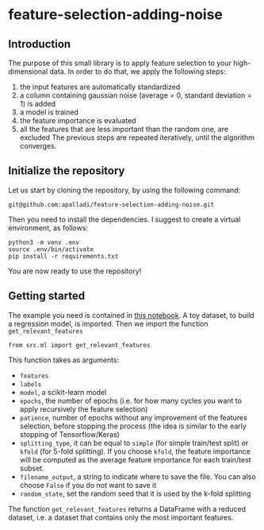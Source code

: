 # feature-selection-adding-noise

## Introduction
The purpose of this small library is to apply feature selection to your high-dimensional data. In order to do that, we apply the following steps:
1) the input features are automatically standardized
2) a column containing gaussian noise (average = 0, standard deviation = 1) is added
3) a model is trained
4) the feature importance is evaluated
5) all the features that are less important than the random one, are excluded
The previous steps are repeated iteratively, until the algorithm converges.

## Initialize the repository
Let us start by cloning the repository, by using the following command:
```
git@github.com:apalladi/feature-selection-adding-noise.git
```
Then you need to install the dependencies. I suggest to create a virtual environment, as follows:
```
python3 -m venv .env
source .env/bin/activate
pip install -r requirements.txt
```
You are now ready to use the repository!

## Getting started
The example you need is contained in [this notebook](example.ipynb).
A toy dataset, to build a regression model, is imported. 
Then we import the function `get_relevant_features`
```
from src.ml import get_relevant_features
```
This function takes as arguments:
- `features`
- `labels`
- `model`, a scikit-learn model
- `epochs`, the number of epochs (i.e. for how many cycles you want to apply recursively the feature selection)
- `patience`, number of epochs without any improvement of the features selection, before stopping the process (the idea is similar to the early stopping of Tensorflow/Keras)
- `splitting_type`, it can be equal to `simple` (for simple train/test split) or `kfold` (for 5-fold splitting). If you choose `kfold`, the feature importance will be computed as the average feature importance for each train/test subset.
- `filename_output`, a string to indicate where to save the file. You can also choose `False` if you do not want to save it
- `random_state`, set the random seed that it is used by the k-fold splitting

The function `get_relevant_features` returns a DataFrame with a reduced dataset, i.e. a dataset that contains only the most important features.

